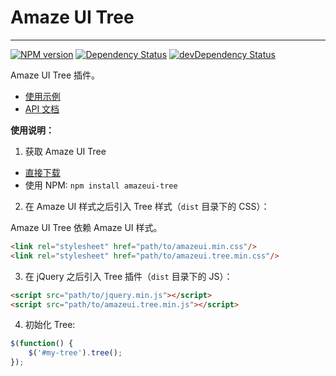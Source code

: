 # Amaze UI Tree
---

[![NPM version](https://img.shields.io/npm/v/amazeui-tree.svg?style=flat-square)](https://www.npmjs.com/package/amazeui-tree)
[![Dependency Status](https://img.shields.io/david/amazeui/tree.svg?style=flat-square)](https://david-dm.org/amazeui/tree)
[![devDependency Status](https://img.shields.io/david/dev/amazeui/tree.svg?style=flat-square)](https://david-dm.org/amazeui/tree#info=devDependencies)

Amaze UI Tree 插件。

- [使用示例](http://amazeui.github.io/tree/docs/demo.html)
- [API 文档](http://amazeui.github.io/tree/docs/api.html)

**使用说明：**

1. 获取 Amaze UI Tree

  - [直接下载](https://github.com/amazeui/tree/archive/master.zip)
  - 使用 NPM: `npm install amazeui-tree`

2. 在 Amaze UI 样式之后引入 Tree 样式（`dist` 目录下的 CSS）：

  Amaze UI Tree 依赖 Amaze UI 样式。

  ```html
  <link rel="stylesheet" href="path/to/amazeui.min.css"/>
  <link rel="stylesheet" href="path/to/amazeui.tree.min.css"/>
  ```

3. 在 jQuery 之后引入 Tree 插件（`dist` 目录下的 JS）：

  ```html
  <script src="path/to/jquery.min.js"></script>
  <script src="path/to/amazeui.tree.min.js"></script>
  ```

4. 初始化 Tree:

  ```js
  $(function() {
      $('#my-tree').tree();
  });
  ```
